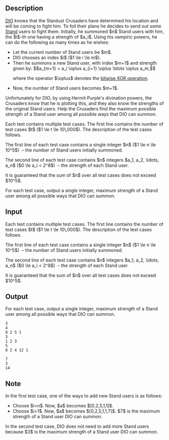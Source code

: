 ## Description

<div><p><a href="https://jojowiki.com/Dio_Brando">DIO</a> knows that the Stardust Crusaders have determined his location and will be coming to fight him. To foil their plans he decides to send out some <a href="https://jojo.fandom.com/wiki/Stand">Stand</a> users to fight them. Initially, he summoned $n$ Stand users with him, the $i$-th one having a strength of $a_i$. Using his vampiric powers, he can do the following as many times as he wishes:</p><ul> <li> Let the <span class="tex-font-style-bf">current</span> number of Stand users be $m$. </li><li> DIO chooses an index $i$ ($1 \le i \le m$). </li><li> Then he summons a new Stand user, with index $m+1$ and strength given by: $$a_{m+1} = a_i \oplus a_{i+1} \oplus \ldots \oplus a_m,$$<p>where the operator $\oplus$ denotes the <a href="https://en.wikipedia.org/wiki/Bitwise_operation#XOR">bitwise XOR operation</a>. </p></li><li> Now, the number of Stand users becomes $m+1$. </li></ul><p>Unfortunately for DIO, by using Hermit Purple's divination powers, the Crusaders know that he is plotting this, and they also know the strengths of the original Stand users. Help the Crusaders find the maximum possible <span class="tex-font-style-it">strength</span> of a Stand user among all possible ways that DIO can summon.</p></div><div class="input-specification"><p>Each test contains multiple test cases. The first line contains the number of test cases $t$ ($1 \le t \le 10\,000$). The description of the test cases follows.</p><p>The first line of each test case contains a single integer $n$ ($1 \le n \le 10^5$) &nbsp;– the number of Stand users initially summoned.</p><p>The second line of each test case contains $n$ integers $a_1, a_2, \ldots, a_n$ ($0 \le a_i &lt; 2^8$) &nbsp;– the strength of each Stand user.</p><p>It is guaranteed that the sum of $n$ over all test cases does not exceed $10^5$.</p></div><div class="output-specification"><p>For each test case, output a single integer, maximum <span class="tex-font-style-it">strength</span> of a Stand user among all possible ways that DIO can summon.</p></div>

## Input

<p>Each test contains multiple test cases. The first line contains the number of test cases $t$ ($1 \le t \le 10\,000$). The description of the test cases follows.</p><p>The first line of each test case contains a single integer $n$ ($1 \le n \le 10^5$) &nbsp;– the number of Stand users initially summoned.</p><p>The second line of each test case contains $n$ integers $a_1, a_2, \ldots, a_n$ ($0 \le a_i &lt; 2^8$) &nbsp;– the strength of each Stand user.</p><p>It is guaranteed that the sum of $n$ over all test cases does not exceed $10^5$.</p>

## Output

<p>For each test case, output a single integer, maximum <span class="tex-font-style-it">strength</span> of a Stand user among all possible ways that DIO can summon.</p>





```input1|2,3,6,7
3
4
0 2 5 1
3
1 2 3
5
8 2 4 12 1
```




```output1
7
3
14
```



## Note

<p>In the first test case, one of the ways to add new Stand users is as follows:</p><ul><li> Choose $i=n$. Now, $a$ becomes $[0,2,5,1,1]$.</li><li> Choose $i=1$. Now, $a$ becomes $[0,2,5,1,1,7]$. $7$ is the maximum <span class="tex-font-style-it">strength</span> of a Stand user DIO can summon.</li></ul><p>In the second test case, DIO does not need to add more Stand users because $3$ is the maximum <span class="tex-font-style-it">strength</span> of a Stand user DIO can summon. </p>

